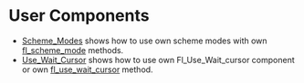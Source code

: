 # User Components

* [Scheme_Modes](Scheme_Modes/README.md) shows how to use own scheme modes with own [fl_scheme_mode](Scheme_Modes/Fl_Scheme_Mode.h) methods.
* [Use_Wait_Cursor](Use_Wait_Cursor/README.md) shows how to use own Fl_Use_Wait_cursor component or own [fl_use_wait_cursor](Use_Wait_Cursor/Fl_Use_Wait_Cursor.h) method.
